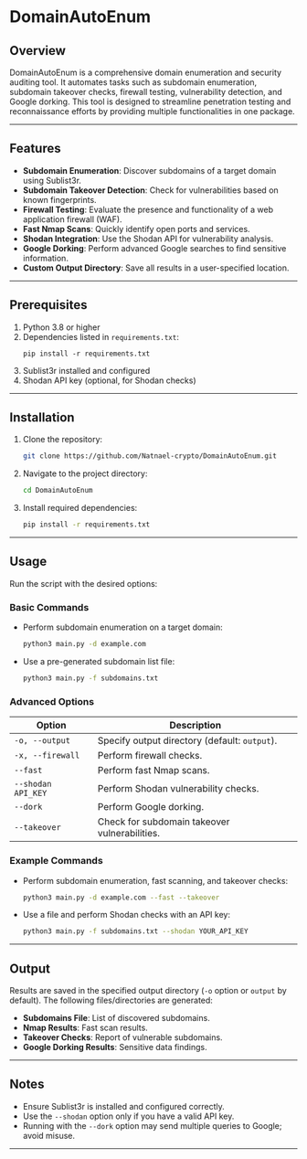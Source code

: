 # DomainAutoEnum

## Overview
DomainAutoEnum is a comprehensive domain enumeration and security auditing tool. It automates tasks such as subdomain enumeration, subdomain takeover checks, firewall testing, vulnerability detection, and Google dorking. This tool is designed to streamline penetration testing and reconnaissance efforts by providing multiple functionalities in one package.

---

## Features
- **Subdomain Enumeration**: Discover subdomains of a target domain using Sublist3r.
- **Subdomain Takeover Detection**: Check for vulnerabilities based on known fingerprints.
- **Firewall Testing**: Evaluate the presence and functionality of a web application firewall (WAF).
- **Fast Nmap Scans**: Quickly identify open ports and services.
- **Shodan Integration**: Use the Shodan API for vulnerability analysis.
- **Google Dorking**: Perform advanced Google searches to find sensitive information.
- **Custom Output Directory**: Save all results in a user-specified location.
---

## Prerequisites
1. Python 3.8 or higher
2. Dependencies listed in `requirements.txt`:
    ```
    pip install -r requirements.txt
    ```
3. Sublist3r installed and configured
4. Shodan API key (optional, for Shodan checks)

---

## Installation
1. Clone the repository:
    ```bash
    git clone https://github.com/Natnael-crypto/DomainAutoEnum.git
    ```
2. Navigate to the project directory:
    ```bash
    cd DomainAutoEnum
    ```
3. Install required dependencies:
    ```bash
    pip install -r requirements.txt
    ```

---

## Usage
Run the script with the desired options:

### Basic Commands
- Perform subdomain enumeration on a target domain:
  ```bash
  python3 main.py -d example.com
  ```

- Use a pre-generated subdomain list file:
  ```bash
  python3 main.py -f subdomains.txt
  ```

### Advanced Options
| Option                | Description                                      |
|-----------------------|--------------------------------------------------|
| `-o, --output`        | Specify output directory (default: `output`).    |
| `-x, --firewall`      | Perform firewall checks.                         |
| `--fast`              | Perform fast Nmap scans.                         |
| `--shodan API_KEY`    | Perform Shodan vulnerability checks.             |
| `--dork`              | Perform Google dorking.                          |
| `--takeover`          | Check for subdomain takeover vulnerabilities.    |

### Example Commands
- Perform subdomain enumeration, fast scanning, and takeover checks:
  ```bash
  python3 main.py -d example.com --fast --takeover
  ```

- Use a file and perform Shodan checks with an API key:
  ```bash
  python3 main.py -f subdomains.txt --shodan YOUR_API_KEY
  ```

---

## Output
Results are saved in the specified output directory (`-o` option or `output` by default). The following files/directories are generated:
- **Subdomains File**: List of discovered subdomains.
- **Nmap Results**: Fast scan results.
- **Takeover Checks**: Report of vulnerable subdomains.
- **Google Dorking Results**: Sensitive data findings.

---

## Notes
- Ensure Sublist3r is installed and configured correctly.
- Use the `--shodan` option only if you have a valid API key.
- Running with the `--dork` option may send multiple queries to Google; avoid misuse.

---

